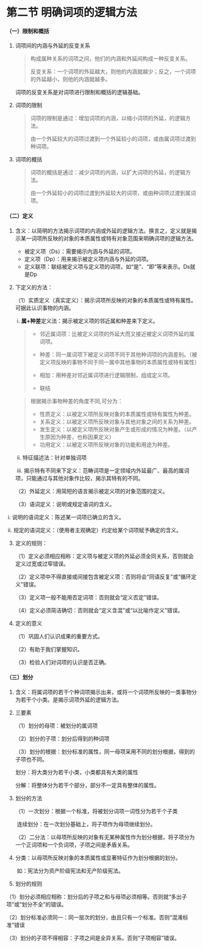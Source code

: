 # 第二节 明确词项的逻辑方法

#### （一）限制和概括

1. 词项间的内涵与外延的反变关系

   > 构成属种关系的词项之间，他们的内涵和外延间构成一种反变关系。
   >
   > 反变关系：一个词项的外延越大，则他的内涵就越少；反之，一个词项的外延越小，则他的内涵就越多。

   词项的反变关系是对词项进行限制和概括的逻辑基础。

2. 词项的限制

   > 词项的限制是通过：增加词项的内涵，以缩小词项的外延，的逻辑方法。
   >
   > 由一个外延较大的词项过渡到一个外延较小的词项，或由属词项过渡到种词项。

3. 词项的概括

   > 词项的概括是通过：减少词项的内涵，以扩大词项的外延，的逻辑方法。
   >
   > 由一个外延较小的词项过渡到外延较大的词项，或由种词项过渡到属词项。

#### （二）定义

1. 含义：以简明的方法揭示词项的内涵或外延的逻辑方法。换言之，定义就是揭示某一词项所反映的对象的本质属性或特有对象范围来明确词项的逻辑方法。

   * 被定义项（Ds）：需要揭示内涵与外延的词项。
   * 定义项（Dp）：用来揭示被定义项内涵与外延的词项。
   * 定义联项：联结被定义项与定义项的词项，如“是”、“即”等来表示。Ds就是Dp

2. 下定义的方法：

   （1）实质定义（真实定义）：揭示词项所反映的对象的本质属性或特有属性。可据此认识事物的内涵。

   ​	i. **属+种差**定义法：揭示被定义项的邻近属和种差来下定义。

   > * 邻近属词项：比被定义词项的外延大而又接近被定义词项外延的属词项。
   >
   > * 种差：同一属词项下被定义词项不同于其他种词项的内涵差别。（被定义项反映的事物不同于同一属中其他事物的本质属性或特有属性）
   >
   > * 相加：用种差对邻近属词项进行逻辑限制，组成定义项。
   >
   > * 联结

   > 根据揭示事物种差的角度不同,可分为：
   >
   > * 性质定义：以被定义项所反映对象的本质属性或特有属性为种差。
   > * 关系定义：以被定义项所反映对象与其他对象之间的关系为种差。
   > * 发生定义：以被定义项所反映对象产生或形成的情况为种差。（以产生原因为种差，也称因果定义）
   > * 功用定义：以被定义项所反映对象的功能和用途为种差。

   ​	ii. 特征描述法：针对单独词项

   ​	iii. 揭示特有不同来下定义：范畴词项是一定领域内外延最广、最高的属词项，只能通过与其他对象作比较，揭示其特有的不同。

   （2）外延定义：用简短的语言揭示被定义项的对象范围的定义。

   （3）语词定义：说明或规定语词的含义。

​		i. 说明的语词定义：陈述某一词项已确立的含义。

​		ii. 规定的语词定义：（使用者主观确定）约定给某个词项赋予确定的含义。

3. 定义的规则：

   （1）定义必须相应相称：定义项与被定义项的外延必须全同关系，否则就会定义过宽或过窄错误。

   （2）定义项中不得直接或间接包含被定义项：否则将会“同语反复”或“循环定义”错误。

   （3）定义项一般不能用否定词项：否则就会“定义否定”错误。

   （4）定义必须简洁确切：否则就会“定义含混”或“以比喻作定义”错误。

4. 定义的意义

   （1）巩固人们认识成果的重要方式。

   （2）有助于我们掌握知识。

   （3）检验人们对词项的认识是否正确。

#### （三）划分

1. 含义：将属词项的若干个种词项揭示出来，或将一个词项所反映的一类事物分为若干个小类。是揭示词项外延的逻辑方法。

2. 三要素

   （1）划分的母项：被划分的属词项

   （2）划分的子项：划分后得到的种词项

   （3）划分的根据：划分标准的属性，同一母项采用不同的划分根据，得到的子项也不同。

   划分：将大类分为若干小类，小类都具有大类的属性

   分解：将整体分为若干个部分，部分不一定具有整体的属性。

3. 划分的方法

   （1）一次划分：根据一个标准，将被划分词项一词性分为若干个子类

   ​		连续划分：在一次划分基础上，将子项作为母项继续划分。

   （2）二分法：以母项所反映的对象有无某种属性作为划分根据，将子项分为一个正词项和一个负词项，子项之间是矛盾关系。

4. 分类：以母项所反映对象的本质属性或显著特征作为划分根据的划分。

   ​	如：宪法分为资产阶级宪法和无产阶级宪法。

5.  划分的规则

   （1）划分必须相应相称：划分后的子项之和与母项必须相等。否则就“多出子项”或“划分不全”的错误。

   （2）划分标准必须同一：同一层次的划分，由且只有一个标准。否则“混淆标准”错误

   （3）划分的子项不得相容：子项之间是全异关系。否则“子项相容”错误。